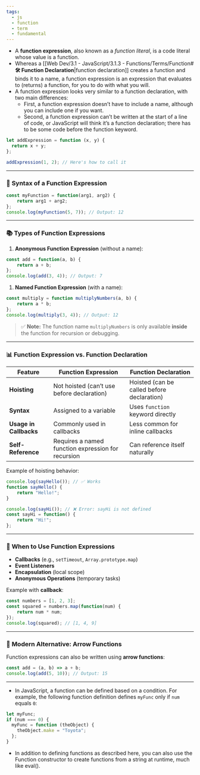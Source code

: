 ```yaml
---
tags:
  - js
  - function
  - term
  - fundamental
---
```


- A **function expression**, also known as a *function literal*, is a code literal whose value is a function.
- Whereas a [[Web Dev/3.1 - JavaScript/3.1.3 - Functions/Terms/Function#**🛠️ Function Declaration**|function declaration]] creates a function and binds it to a name, a function expression is an expression that evaluates to (returns) a function, for you to do with what you will.
- A function expression looks very similar to a function declaration, with two main differences:
	- First, a function expression doesn’t have to include a name, although you can include one if you want.
	- Second, a function expression can’t be written at the start of a line of code, or JavaScript will think it’s a function declaration; there has to be some code before the function keyword.

```js
let addExpression = function (x, y) {
  return x + y;
};

addExpression(1, 2); // Here's how to call it
```

---

### 📌 **Syntax of a Function Expression**

```javascript
const myFunction = function(arg1, arg2) {
    return arg1 + arg2;
};
console.log(myFunction(5, 7)); // Output: 12
```

---

### 📚 **Types of Function Expressions**

1. **Anonymous Function Expression** (without a name):

```javascript
const add = function(a, b) {
    return a + b;
};
console.log(add(3, 4)); // Output: 7
```

1. **Named Function Expression** (with a name):

```javascript
const multiply = function multiplyNumbers(a, b) {
    return a * b;
};
console.log(multiply(3, 4)); // Output: 12
```

> ✅ **Note:** The function name `multiplyNumbers` is only available **inside** the function for recursion or debugging.

---

### 📊 **Function Expression vs. Function Declaration**

|Feature|Function Expression|Function Declaration|
|---|---|---|
|**Hoisting**|Not hoisted (can’t use before declaration)|Hoisted (can be called before declaration)|
|**Syntax**|Assigned to a variable|Uses `function` keyword directly|
|**Usage in Callbacks**|Commonly used in callbacks|Less common for inline callbacks|
|**Self-Reference**|Requires a named function expression for recursion|Can reference itself naturally|

Example of hoisting behavior:

```javascript
console.log(sayHello()); // ✅ Works
function sayHello() {
    return "Hello!";
}

console.log(sayHi()); // ❌ Error: sayHi is not defined
const sayHi = function() {
    return "Hi!";
};
```

---

### 📌 **When to Use Function Expressions**

- **Callbacks** (e.g., `setTimeout`, `Array.prototype.map`)
- **Event Listeners**
- **Encapsulation** (local scope)
- **Anonymous Operations** (temporary tasks)

Example with **callback**:

```javascript
const numbers = [1, 2, 3];
const squared = numbers.map(function(num) {
    return num * num;
});
console.log(squared); // [1, 4, 9]
```

---

### 🚀 **Modern Alternative: Arrow Functions**

Function expressions can also be written using **arrow functions**:

```javascript
const add = (a, b) => a + b;
console.log(add(5, 10)); // Output: 15
```

---

- In JavaScript, a function can be defined based on a condition. For example, the following function definition defines `myFunc` only if `num` equals `0`:
```js
let myFunc;
if (num === 0) {
  myFunc = function (theObject) {
    theObject.make = "Toyota";
  };
}
```

- In addition to defining functions as described here, you can also use the Function constructor to create functions from a string at runtime, much like eval().